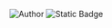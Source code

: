 ![Author](https://img.shields.io/badge/Author-你21800-orange)
![Static Badge](https://img.shields.io/badge/:badgeContent)